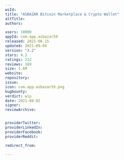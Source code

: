 ```yaml
---
wsId: 
title: "ASBAZAR Bitcoin Marketplace & Crypto Wallet"
altTitle: 
authors:

users: 10000
appId: com.app.asbazar59
released: 2021-06-15
updated: 2021-09-04
version: "3.2"
stars: 4.2
ratings: 212
reviews: 169
size: 1.6M
website: 
repository: 
issue: 
icon: com.app.asbazar59.png
bugbounty: 
verdict: wip
date: 2021-08-02
signer: 
reviewArchive:


providerTwitter: 
providerLinkedIn: 
providerFacebook: 
providerReddit: 

redirect_from:

---
```



